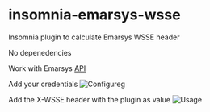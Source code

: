 # insomnia-emarsys-wsse
Insomnia plugin to calculate Emarsys WSSE header

No depenedencies

Work with Emarsys [API](https://dev.emarsys.com/)


Add your credentials
![Configureg](https://raw.githubusercontent.com/syl20lego/insomnia-plugin-emarsys-wsse/master/documentation/config.png)


Add the X-WSSE header with the plugin as value
![Usage](https://raw.githubusercontent.com/syl20lego/insomnia-plugin-emarsys-wsse/master/documentation/usage.png)